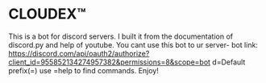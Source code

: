 # CLOUDEX™
This is a bot for discord servers.
I built it from the documentation of discord.py and help of youtube.
You cant use this bot to ur server- bot link: https://discord.com/api/oauth2/authorize?client_id=955852134274957382&permissions=8&scope=bot
d=Default prefix(=) use =help to find commands.
Enjoy!
